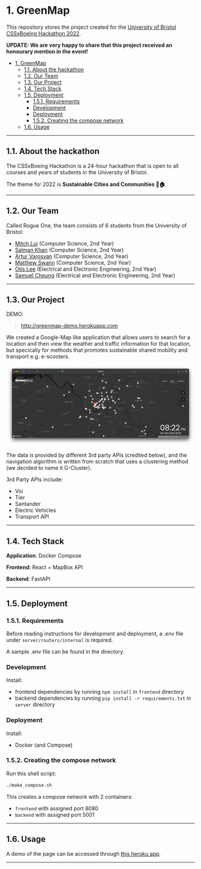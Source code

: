 # 1. GreenMap

This repository stores the project created for the [University of Bristol CSSxBoeing Hackathon 2022][1].

**UPDATE: We are very happy to share that this project received an honourary mention in the event!**

- [1. GreenMap](#1-greenmap)
  - [1.1. About the hackathon](#11-about-the-hackathon)
  - [1.2. Our Team](#12-our-team)
  - [1.3. Our Project](#13-our-project)
  - [1.4. Tech Stack](#14-tech-stack)
  - [1.5. Deployment](#15-deployment)
    - [1.5.1. Requirements](#151-requirements)
    - [Development](#development)
    - [Deployment](#deployment)
    - [1.5.2. Creating the compose network](#152-creating-the-compose-network)
  - [1.6. Usage](#16-usage)

---

## 1.1. About the hackathon

The CSSxBoeing Hackathon is a 24-hour hackathon that is open to all courses and years of students in the University of Bristol.

The theme for 2022 is **Sustainable Cities and Communities 🏢🏠**.

---

## 1.2. Our Team

Called Rogue One, the team consists of 6 students from the University of Bristol:

- [Mitch Lui][2] (Computer Science, 2nd Year)
- [Salman Khan][3] (Computer Science, 2nd Year)
- [Artur Varosyan][4] (Computer Science, 2nd Year)
- [Matthew Swann][5] (Computer Science, 2nd Year)
- [Otis Lee][6] (Electrical and Electronic Engineering, 2nd Year)
- [Samuel Cheung][7] (Electrical and Electronic Engineering, 2nd Year)

---

## 1.3. Our Project

DEMO:

> http://greenmap-demo.herokuapp.com

We created a Google-Map like application that allows users to search for a location and then view the weather and traffic information for that location, but specically for methods that promotes sustainable shared mobility and transport e.g. e-scooters.

![sample](sample.png)

The data is provided by different 3rd party APIs (credited below), and the navigation algorithm is written from scratch that uses a clustering method (we decided to name it G-Cluster).

3rd Party APIs include:

- Voi
- Tier
- Santander
- Electric Vehicles
- Transport API

--- 

## 1.4. Tech Stack

**Application**: Docker Compose

**Frontend**: React + MapBox API

**Backend**: FastAPI

---

## 1.5. Deployment

### 1.5.1. Requirements

Before reading instructions for development and deployment, a .env file under `server/routers/internal` is required.

A sample .env file can be found in the directory. 

### Development

Install:

- frontend dependencies by running `npm install` in `frontend` directory
- backend dependencies by running `pip install -r requirements.txt` in `server` directory

### Deployment

Install:

- Docker (and Compose)


### 1.5.2. Creating the compose network

Run this shell script:

```sh
./make_compose.sh
```

This creates a compose network with 2 containers:

- `frontend` with assigned port 8080
- `backend` with assigned port 5001

---

## 1.6. Usage

A demo of the page can be accessed through [this heroku app][8].

---

[1]:https://cssbristol.co.uk/events/2022-02-26_boeing_hackathon/
[2]:https://github.com/mitchLui
[3]:https://github.com/m-salmankhan
[4]:https://github.com/artur-varosyan
[5]:https://github.com/matthewjackswann
[6]:https://www.linkedin.com/in/otis-lee/
[7]:mailto:jm20101@bristol.ac.uk
[8]:http://greenmap-demo.herokuapp.com